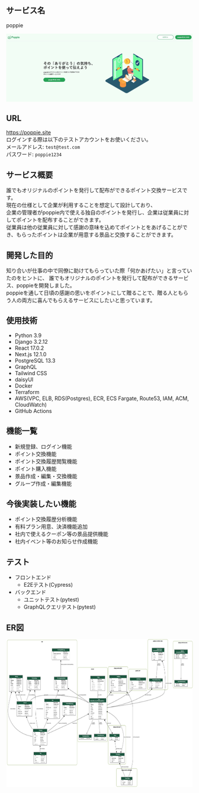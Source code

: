 ## サービス名
poppie  

<img width="800" alt="poppie" src="./poppie-service.jpg">

## URL
https://poppie.site  
ログインする際は以下のテストアカウントをお使いください。  
メールアドレス: `test@test.com`  
パスワード: `poppie1234`  

## サービス概要
誰でもオリジナルのポイントを発行して配布ができるポイント交換サービスです。  
現在の仕様として企業が利用することを想定して設計しており、  
企業の管理者がpoppie内で使える独自のポイントを発行し、企業は従業員に対してポイントを配布することができます。  
従業員は他の従業員に対して感謝の意味を込めてポイントとをあげることができ、もらったポイントは企業が用意する景品と交換することができます。  

## 開発した目的
知り合いが仕事の中で同僚に助けてもらっていた際「何かあげたい」と言っていたのをヒントに、
誰でもオリジナルのポイントを発行して配布ができるサービス、poppieを開発しました。  
poppieを通して日頃の感謝の思いをポイントにして贈ることで、贈る人ともらう人の両方に喜んでもらえるサービスにしたいと思っています。  

## 使用技術
- Python 3.9
- Django 3.2.12
- React 17.0.2
- Next.js 12.1.0
- PostgreSQL 13.3
- GraphQL
- Tailwind CSS
- daisyUI
- Docker
- Terraform
- AWS(VPC, ELB, RDS(Postgres), ECR, ECS Fargate, Route53, IAM, ACM, CloudWatch)
- GitHub Actions

## 機能一覧
- 新規登録、ログイン機能
- ポイント交換機能
- ポイント交換履歴閲覧機能
- ポイント購入機能
- 景品作成・編集・交換機能
- グループ作成・編集機能

## 今後実装したい機能
- ポイント交換履歴分析機能
- 有料プラン用意、決済機能追加
- 社内で使えるクーポン等の景品提供機能
- 社内イベント等のお知らせ作成機能

## テスト
- フロントエンド
  - E2Eテスト(Cypress)
- バックエンド
  - ユニットテスト(pytest)
  - GraphQLクエリテスト(pytest)

## ER図
<img width="800" height="400" src= "./graph-model.png">
